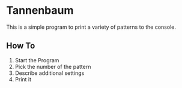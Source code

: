 # Tannenbaum
This is a simple program to print a variety of patterns to the console.

## How To
1. Start the Program
2. Pick the number of the pattern
3. Describe additional settings
4. Print it
